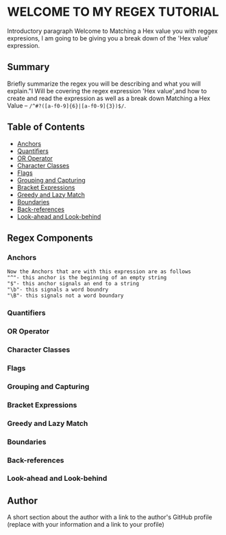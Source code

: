 # WELCOME TO MY REGEX TUTORIAL

Introductory paragraph
Welcome to Matching a Hex value you with reggex expresions, I am going to be giving you a break down of the 'Hex value' expression.

## Summary

Briefly summarize the regex you will be describing and what you will explain."I Will be covering the regex expression 'Hex value',and how to create and read the expression as well as a break down Matching a Hex Value &ndash; `/^#?([a-f0-9]{6}|[a-f0-9]{3})$/`.

## Table of Contents

- [Anchors](#anchors)
- [Quantifiers](#quantifiers)
- [OR Operator](#or-operator)
- [Character Classes](#character-classes)
- [Flags](#flags)
- [Grouping and Capturing](#grouping-and-capturing)
- [Bracket Expressions](#bracket-expressions)
- [Greedy and Lazy Match](#greedy-and-lazy-match)
- [Boundaries](#boundaries)
- [Back-references](#back-references)
- [Look-ahead and Look-behind](#look-ahead-and-look-behind)

## Regex Components

### Anchors
    Now the Anchors that are with this expression are as follows
    "^"- this anchor is the beginning of an empty string
    "$"- this anchor signals an end to a string
    "\b"- this signals a word boundry
    "\B"- this signals not a word boundary


### Quantifiers

### OR Operator

### Character Classes

### Flags

### Grouping and Capturing

### Bracket Expressions

### Greedy and Lazy Match

### Boundaries

### Back-references

### Look-ahead and Look-behind

## Author

A short section about the author with a link to the author's GitHub profile (replace with your information and a link to your profile)
